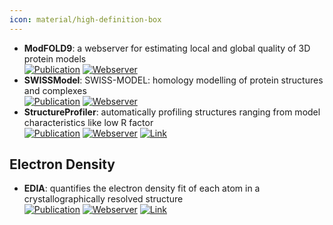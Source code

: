 ```yaml
---
icon: material/high-definition-box
---
```


- **ModFOLD9**: a webserver for estimating local and global quality of 3D protein models  
	[![Publication](https://img.shields.io/badge/Publication-Citations:5-blue?style=for-the-badge&logo=bookstack)](https://doi.org/10.1016/j.jmb.2024.168531) [![Webserver](https://img.shields.io/badge/Webserver-online-brightgreen?style=for-the-badge&logo=cachet&logoColor=65FF8F)](https://www.reading.ac.uk/bioinf/ModFOLD/ModFOLD9_form.html) 
- **SWISSModel**: SWISS-MODEL: homology modelling of protein structures and complexes  
	[![Publication](https://img.shields.io/badge/Publication-Citations:9409-blue?style=for-the-badge&logo=bookstack)](https://doi.org/10.1093/nar/gky427) [![Webserver](https://img.shields.io/badge/Webserver-online-brightgreen?style=for-the-badge&logo=cachet&logoColor=65FF8F)](https://swissmodel.expasy.org/assess) 
- **StructureProfiler**: automatically profiling structures ranging from model characteristics like low R factor  
	[![Publication](https://img.shields.io/badge/Publication-Citations:4-blue?style=for-the-badge&logo=bookstack)](https://doi.org/10.1093/bioinformatics/bty692) [![Webserver](https://img.shields.io/badge/Webserver-online-brightgreen?style=for-the-badge&logo=cachet&logoColor=65FF8F)](https://proteins.plus/) [![Link](https://img.shields.io/badge/Link-online-brightgreen?style=for-the-badge&logo=cachet&logoColor=65FF8F)](https://www.zbh.uni-hamburg.de/en/forschung/amd/software/structureprofiler.html) 

## **Electron Density**
- **EDIA**: quantifies the electron density fit of each atom in a crystallographically resolved structure  
	[![Publication](https://img.shields.io/badge/Publication-Citations:64-blue?style=for-the-badge&logo=bookstack)](https://doi.org/10.1021/acs.jcim.7b00391) [![Webserver](https://img.shields.io/badge/Webserver-online-brightgreen?style=for-the-badge&logo=cachet&logoColor=65FF8F)](https://proteins.plus/) [![Link](https://img.shields.io/badge/Link-online-brightgreen?style=for-the-badge&logo=cachet&logoColor=65FF8F)](https://www.zbh.uni-hamburg.de/en/forschung/amd/software/edia.html) 
